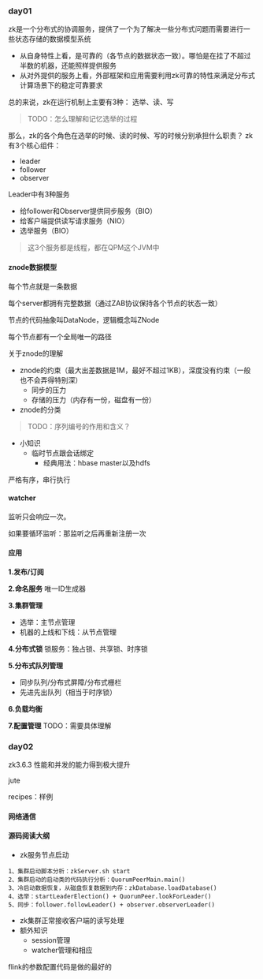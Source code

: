 
### day01
zk是一个分布式的协调服务，提供了一个为了解决一些分布式问题而需要进行一些状态存储的数据模型系统
- 从自身特性上看，是可靠的（各节点的数据状态一致）。哪怕是在挂了不超过半数的机器，还能照样提供服务
- 从对外提供的服务上看，外部框架和应用需要利用zk可靠的特性来满足分布式计算场景下的稳定可靠要求

总的来说，zk在运行机制上主要有3种： 选举、读、写
> TODO：怎么理解和记忆选举的过程


那么，zk的各个角色在选举的时候、读的时候、写的时候分别承担什么职责？ zk有3个核心组件：
- leader
- follower
- observer


Leader中有3种服务
- 给follower和Observer提供同步服务（BIO）
- 给客户端提供读写请求服务（NIO）
- 选举服务（BIO）
> 这3个服务都是线程，都在QPM这个JVM中


#### znode数据模型

每个节点就是一条数据

每个server都拥有完整数据（通过ZAB协议保持各个节点的状态一致）

节点的代码抽象叫DataNode，逻辑概念叫ZNode

每个节点都有一个全局唯一的路径

关于znode的理解
- znode的约束（最大出差数据是1M，最好不超过1KB），深度没有约束（一般也不会弄得特别深）
  - 同步的压力
  - 存储的压力（内存有一份，磁盘有一份）
- znode的分类
> TODO：序列编号的作用和含义？
- 小知识
  - 临时节点跟会话绑定
    - 经典用法：hbase master以及hdfs

严格有序，串行执行

#### watcher
监听只会响应一次。

如果要循环监听：那监听之后再重新注册一次

#### 应用

**1.发布/订阅**

**2.命名服务**
唯一ID生成器

**3.集群管理**
- 选举：主节点管理
- 机器的上线和下线：从节点管理

**4.分布式锁**
锁服务：独占锁、共享锁、时序锁

**5.分布式队列管理**
- 同步队列/分布式屏障/分布式栅栏
- 先进先出队列（相当于时序锁）

**6.负载均衡**

**7.配置管理**
TODO：需要具体理解

### day02
zk3.6.3 性能和并发的能力得到极大提升


jute

recipes：样例

#### 网络通信

#### 源码阅读大纲
- zk服务节点启动
```
1、集群启动脚本分析：zkServer.sh start
2、集群启动的启动类的代码执行分析：QuorumPeerMain.main()
3、冷启动数据恢复，从磁盘恢复数据到内存：zkDatabase.loadDatabase()
4、选举：startLeaderElection() + QuorumPeer.lookForLeader()
5、同步：follower.followLeader() + observer.observerLeader()
```
- zk集群正常接收客户端的读写处理
- 额外知识
  - session管理
  - watcher管理和相应

flink的参数配置代码是做的最好的

